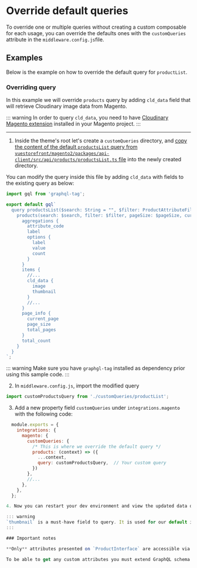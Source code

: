 # Override default queries

To override one or multiple queries without creating a custom composable for each usage, you can override the defaults ones with the `customQueries` attribute in the `middleware.config.js`file. 

## Examples

Below is the example on how to override the default query for `productList`.

### Overriding query

In this example we will override `products` query by adding `cld_data` field that will retrieve Cloudinary image data from Magento.

::: warning
In order to query `cld_data`, you need to have [Cloudinary Magento extension](https://cloudinary.com/documentation/magento_integration) installed in your Magento project.
:::

---

1. Inside the theme's root let's create a `customQueries` directory, and [copy the content of the default `productsList` query from `vuestorefront/magento2/packages/api-client/src/api/products/productsList.ts` file](https://github.com/vuestorefront/magento2/blob/main/packages/api-client/src/api/products/productsList.ts) into the newly created directory. 

  You can modify the query inside this file by adding `cld_data` with fields to the existing query as below:

  ```typescript
  import gql from 'graphql-tag';

  export default gql`
    query productsList($search: String = "", $filter: ProductAttributeFilterInput, $pageSize: Int = 10, $currentPage: Int = 1, $sort: ProductAttributeSortInput) {
      products(search: $search, filter: $filter, pageSize: $pageSize, currentPage: $currentPage, sort: $sort) {
        aggregations {
          attribute_code
          label
          options {
            label
            value
            count
          }
        }
        items {
          //...
          cld_data {
            image
            thumbnail
          }
          //...
        }
        page_info {
          current_page
          page_size
          total_pages
        }
        total_count
      }
    }
  `;

  ```
  
  ::: warning
    Make sure you have `graphgl-tag` installed as dependency prior using this sample code.
  :::

2. In `middleware.config.js`, import the modified query

  ```js
  import customProductsQuery from './customQueries/productList';
  ```

3.  Add a new property field `customQueries` under `integrations.magento` with the following code:
  
  ```js
    module.exports = {
      integrations: {
        magento: {
          customQueries: {
            /* This is where we override the default query */
            products: (context) => ({ 
              ...context,
              query: customProductsQuery,  // Your custom query
            })
          },
          //...
        },
      },
    };

4. Now you can restart your dev environment and view the updated data queried.

::: warning
`thumbnail` is a must-have field to query. It is used for our default image rendering (for Nuxt image). DO NOT remove it from the query in any circumstance.
:::

### Important notes

**Only** attributes presented on `ProductInterface` are accessible via GraphQL without any additional modification on the Magento side. 

To be able to get any custom attributes you must extend GraphQL schema in the Magento2. Follow [Magento 2 documentation](https://devdocs.magento.com/guides/v2.4/graphql/develop/extend-existing-schema.html) to achieve that.
